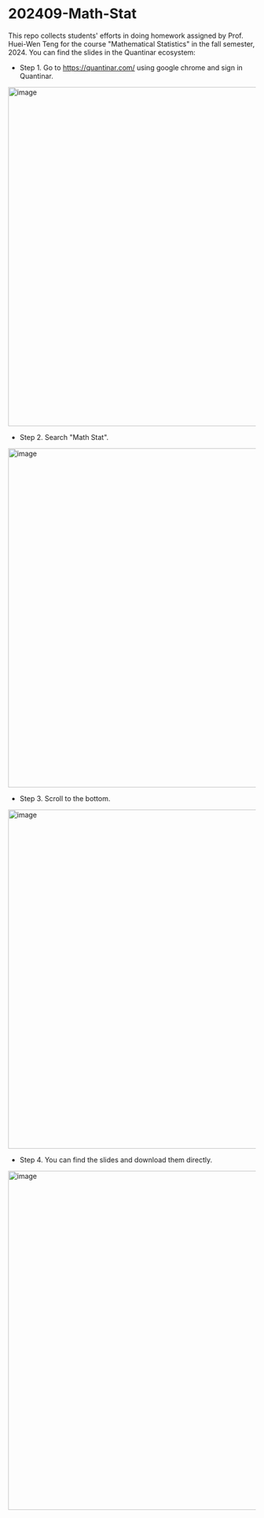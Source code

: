# 202409-Math-Stat
This repo collects students' efforts in doing homework assigned by Prof. Huei-Wen Teng for the course "Mathematical Statistics" in the fall semester, 2024. You can find the slides in the Quantinar ecosystem: 

- Step 1. Go to https://quantinar.com/ using google chrome and sign in Quantinar. 
<img width="688" alt="image" src="https://github.com/user-attachments/assets/35cb2cec-ea3d-4bfa-a473-ab069af4694b">

- Step 2. Search "Math Stat".
<img width="688" alt="image" src="https://github.com/user-attachments/assets/f7fb8f37-5abe-4cd2-b9f9-fcbab06a3d88">

- Step 3. Scroll to the bottom.
<img width="688" alt="image" src="https://github.com/user-attachments/assets/8098fc4f-84be-469c-b80c-50a8a90ca4bf">

- Step 4. You can find the slides and download them directly. 
<img width="688" alt="image" src="https://github.com/user-attachments/assets/fede1170-abcd-455f-970a-11e1cd24a1b6">








